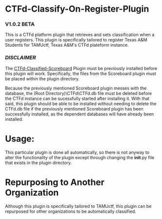 # CTFd-Classify-On-Register-Plugin
### V1.0.2 BETA
This is a CTFd platform plugin that retrieves and sets classification when a user registers. This plugin is specifically tailored to register Texas A&M Students for TAMUctf, Texas A&M's CTFd plateform instance.

### *DISCLAIMER*
The [CTFd-Classified-Scoreboard](https://github.com/tamuctf/ctfd-classified-scoreboard-plugin) Plugin must be previously installed before this plugin will work. Specifically, the files from the Scoreboard plugin must be placed within the plugin directory.

Because the previously mentioned Scoreboard plugin messes with the database, the (Root Directory)\CTFd\CTFd.db file must be deleted before the CTFd instance can be sucessfully started after installing it. With that said, this plugin should be able to be installed without needing to delete the CTFd.db file if the previously mentioned Scoreboard plugin has been successfully installed, as the dependent databases will have already been installed.

# Usage:
This particular plugin is done all automatically, so there is not anyway to alter the functionality of the plugin except through changing the __init__.py file that exists in the plugin directory.

# Repurposing to Another Organization
Although this plugin is specifically tailored to TAMUctf, this plugin can be repurposed for other organizations to be automatically classified.




